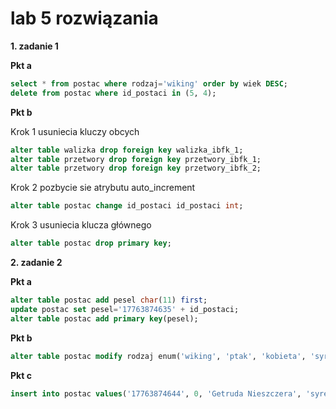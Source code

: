 # lab 5 rozwiązania

**1. zadanie 1** 

**Pkt a**
```sql
select * from postac where rodzaj='wiking' order by wiek DESC; 
delete from postac where id_postaci in (5, 4);
```

**Pkt b**

Krok 1 usuniecia kluczy obcych
```sql
alter table walizka drop foreign key walizka_ibfk_1;
alter table przetwory drop foreign key przetwory_ibfk_1;
alter table przetwory drop foreign key przetwory_ibfk_2;
```

Krok 2 pozbycie sie atrybutu auto_increment
```sql
alter table postac change id_postaci id_postaci int;
```

Krok 3 usuniecia klucza głównego
```sql
alter table postac drop primary key;
```




**2. zadanie 2**

**Pkt a**
```sql
alter table postac add pesel char(11) first;
update postac set pesel='17763874635' + id_postaci;
alter table postac add primary key(pesel);
```

**Pkt b**
```sql
alter table postac modify rodzaj enum('wiking', 'ptak', 'kobieta', 'syrena');
```

**Pkt c**
```sql
insert into postac values('17763874644', 0, 'Getruda Nieszczera', 'syrena', '1620-04-21', 140, default, default);
```

